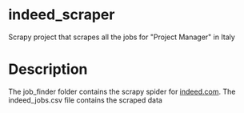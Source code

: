# indeed_scraper
Scrapy project that scrapes all the jobs for  "Project Manager" in Italy 

# Description

The job_finder folder contains the scrapy spider for [indeed.com](https://it.indeed.com/?r=us).
The indeed_jobs.csv file contains the scraped data
